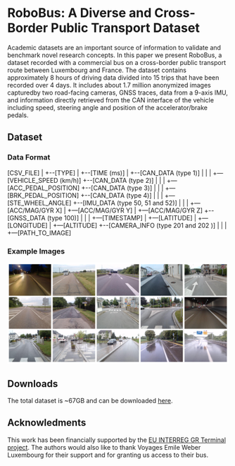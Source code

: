 # RoboBus: A Diverse and Cross-Border Public Transport Dataset
Academic datasets are an important source of information to validate and benchmark novel research concepts. In this paper we present RoboBus, a dataset recorded with a commercial bus on a cross-border public transport route between Luxembourg and France. The dataset contains approximately 8 hours of driving data divided into 15 trips that have been recorded over 4 days. It includes about 1.7 million anonymized images capturedby two road-facing cameras, GNSS traces, data from a 9-axis IMU, and information directly retrieved from the CAN interface of the vehicle including speed, steering angle and position of the accelerator/brake pedals.

## Dataset

### Data Format

[CSV_FILE]
|
+--[TYPE]
|
+--[TIME (ms)]
|
+--[CAN_DATA (type 1)]
|	 |
|  +—[VEHICLE_SPEED (km/h)]
+--[CAN_DATA (type 2)]
|	 |
|  +—[ACC_PEDAL_POSITION]
+--[CAN_DATA (type 3)]
|	 |
|  +—[BRK_PEDAL_POSITION]
+--[CAN_DATA (type 4)]
|	 |
|  +—[STE_WHEEL_ANGLE]
+--[IMU_DATA (type 50, 51 and 52)]
|	 |
|  +—[ACC/MAG/GYR X]
|  +—[ACC/MAG/GYR Y]
|  +—[ACC/MAG/GYR Z]
+--[GNSS_DATA (type 100)]
|	 |
|  +—[TIMESTAMP]
|  +—[LATITUDE]
|  +—[LONGITUDE]
|  +—[ALTITUDE]
+--[CAMERA_INFO (type 201 and 202 )]
|	 |
|  +—[PATH_TO_IMAGE]

### Example Images
![alt text](https://github.com/raphaelfrank/robobus/blob/main/sample_images.png?raw=true)

## Downloads
The total dataset is ~67GB and can be downloaded [here](https://dropit.uni.lu/invitations?share=c73d2e4064ec02181159).

## Acknowledments
This work has been financially supported by the [EU INTERREG GR Terminal project](https://terminal-interreg.eu/en/a-lighthouse-project-on-mobility-in-the-greater-region-2/). The authors would also like to thank Voyages Emile Weber Luxembourg for their support and for granting us access to their bus.
